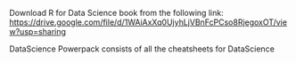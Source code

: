 Download R for Data Science book from the following link:
https://drive.google.com/file/d/1WAiAxXq0UjyhLjVBnFcPCso8RjegoxOT/view?usp=sharing

DataScience Powerpack consists of all the cheatsheets for DataScience

